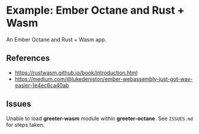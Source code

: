# Example: Ember Octane and Rust + Wasm

An Ember Octane and Rust + Wasm app.

## References

* https://rustwasm.github.io/book/introduction.html
* https://medium.com/@lukedeniston/ember-webassembly-just-got-way-easier-1e4ec6ca40ab

## Issues

Unable to load **greeter-wasm** module within **greeter-octane**.
See `ISSUES.md` for steps taken.
